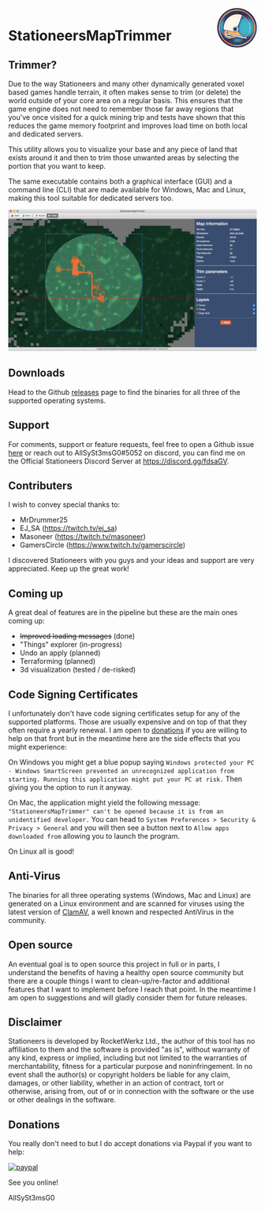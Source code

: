 <a href="http://github.com/AllSySt3msG0/StationeersMapTrimmer">
    <img src="assets/logo.png?raw=true" alt="StationeersMapTrimmer Logo" title="StationeersMapTrimmer" align="right" height="80" />
</a>

StationeersMapTrimmer
=====================


## Trimmer?

Due to the way Stationeers and many other dynamically generated voxel based games handle terrain, it often makes sense to trim (or delete) the world outside of your core area on a regular basis. This ensures that the game engine does not need to remember those far away regions that you've once visited for a quick mining trip and tests have shown that this reduces the game memory footprint and improves load time on both local and dedicated servers.

This utility allows you to visualize your base and any piece of land that exists around it and then to trim those unwanted areas by selecting the portion that you want to keep.

The same executable contains both a graphical interface (GUI) and a command line (CLI) that are made available for Windows, Mac and Linux, making this tool suitable for dedicated servers too.

<img src="assets/StationeersMapTrimmer_sc01.png?raw=true" alt="StationeersMapTrimmer SC01" title="StationeersMapTrimmer Screenshot 01" />

## Downloads

Head to the Github [releases](http://github.com/AllSySt3msG0/StationeersMapTrimmer/releases) page to find the binaries for all three of the supported operating systems.


## Support

For comments, support or feature requests, feel free to open a Github issue [here](http://github.com/AllSySt3msG0/StationeersMapTrimmer/issues) or reach out to AllSySt3msG0#5052 on discord, you can find me on the Official Stationeers Discord Server at https://discord.gg/fdsaGV.


## Contributers

I wish to convey special thanks to:

- MrDrummer25
- EJ_SA (https://twitch.tv/ej_sa)
- Masoneer (https://twitch.tv/masoneer)
- GamersCircle (https://www.twitch.tv/gamerscircle)

I discovered Stationeers with you guys and your ideas and support are very appreciated. Keep up the great work!


## Coming up

A great deal of features are in the pipeline but these are the main ones coming up:

- ~~Improved loading messages~~ (done)
- "Things" explorer (in-progress)
- Undo an apply (planned)
- Terraforming (planned)
- 3d visualization (tested / de-risked)


## Code Signing Certificates

I unfortunately don't have code signing certificates setup for any of the supported platforms. Those are usually expensive and on top of that they often require a yearly renewal. I am open to [donations](#donations) if you are willing to help on that front but in the meantime here are the side effects that you might experience:

On Windows you might get a blue popup saying `Windows protected your PC - Windows SmartScreen prevented an unrecognized application from starting. Running this application might put your PC at risk.` Then giving you the option to run it anyway.

On Mac, the application might yield the following message: `"StationeersMapTrimmer" can't be opened because it is from an unidentified developer.` You can head to `System Preferences > Security & Privacy > General` and you will then see a button next to `Allow apps downloaded from` allowing you to launch the program.

On Linux all is good!


## Anti-Virus

The binaries for all three operating systems (Windows, Mac and Linux) are generated on a Linux environment and are scanned for viruses using the latest version of [ClamAV](https://en.wikipedia.org/wiki/Clam_AntiVirus), a well known and respected AntiVirus in the community.


## Open source

An eventual goal is to open source this project in full or in parts, I understand the benefits of having a healthy open source community but there are a couple things I want to clean-up/re-factor and additional features that I want to implement before I reach that point. In the meantime I am open to suggestions and will gladly consider them for future releases.


## Disclaimer

Stationeers is developed by RocketWerkz Ltd., the author of this tool has no affiliation to them and the software is provided "as is", without warranty of any kind, express or implied, including but not limited to the warranties of merchantability, fitness for a particular purpose and noninfringement. In no event shall the author(s) or copyright holders be liable for any claim, damages, or other liability, whether in an action of contract, tort or otherwise, arising from, out of or in connection with the software or the use or other dealings in the software.


## Donations

You really don't need to but I do accept donations via Paypal if you want to help:

[![paypal](https://www.paypalobjects.com/en_US/i/btn/btn_donateCC_LG.gif)](https://www.paypal.com/cgi-bin/webscr?cmd=_s-xclick&hosted_button_id=F5R9GFV4C7HUN)

See you online!

AllSySt3msG0
